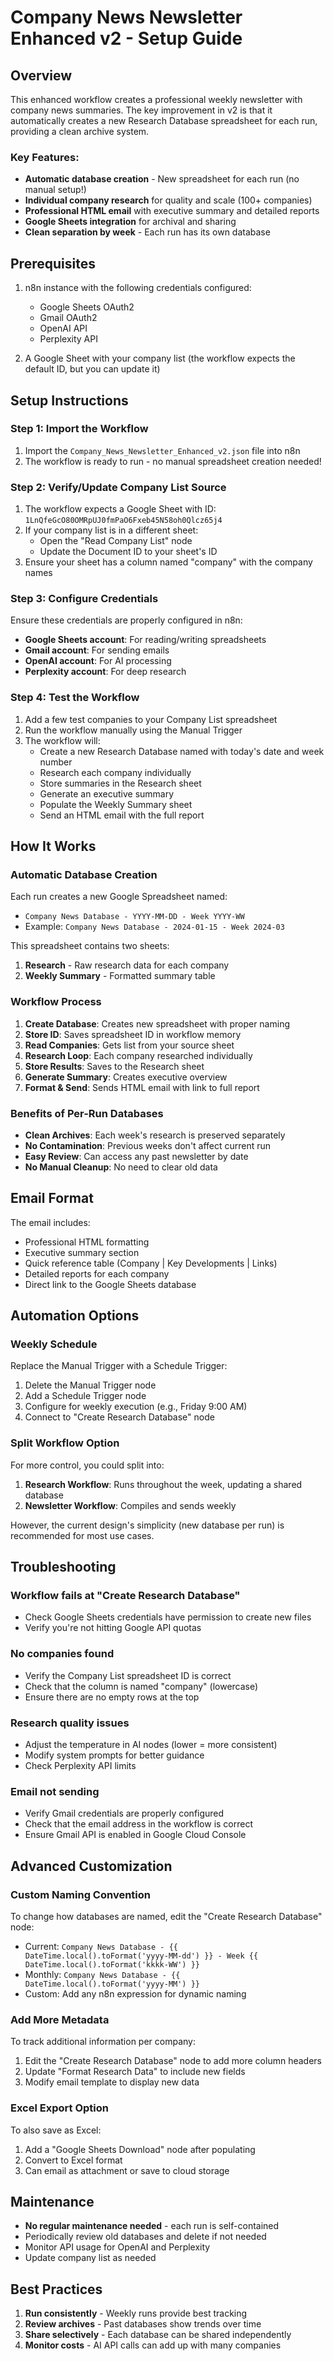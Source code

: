 # Company News Newsletter Enhanced v2 - Setup Guide

## Overview
This enhanced workflow creates a professional weekly newsletter with company news summaries. The key improvement in v2 is that it automatically creates a new Research Database spreadsheet for each run, providing a clean archive system.

### Key Features:
- **Automatic database creation** - New spreadsheet for each run (no manual setup!)
- **Individual company research** for quality and scale (100+ companies)
- **Professional HTML email** with executive summary and detailed reports
- **Google Sheets integration** for archival and sharing
- **Clean separation by week** - Each run has its own database

## Prerequisites
1. n8n instance with the following credentials configured:
   - Google Sheets OAuth2
   - Gmail OAuth2
   - OpenAI API
   - Perplexity API

2. A Google Sheet with your company list (the workflow expects the default ID, but you can update it)

## Setup Instructions

### Step 1: Import the Workflow
1. Import the `Company_News_Newsletter_Enhanced_v2.json` file into n8n
2. The workflow is ready to run - no manual spreadsheet creation needed!

### Step 2: Verify/Update Company List Source
1. The workflow expects a Google Sheet with ID: `1LnQfeGcO80OMRpUJ0fmPaO6Fxeb45N58oh0Qlcz65j4`
2. If your company list is in a different sheet:
   - Open the "Read Company List" node
   - Update the Document ID to your sheet's ID
3. Ensure your sheet has a column named "company" with the company names

### Step 3: Configure Credentials
Ensure these credentials are properly configured in n8n:
- **Google Sheets account**: For reading/writing spreadsheets
- **Gmail account**: For sending emails
- **OpenAI account**: For AI processing
- **Perplexity account**: For deep research

### Step 4: Test the Workflow
1. Add a few test companies to your Company List spreadsheet
2. Run the workflow manually using the Manual Trigger
3. The workflow will:
   - Create a new Research Database named with today's date and week number
   - Research each company individually
   - Store summaries in the Research sheet
   - Generate an executive summary
   - Populate the Weekly Summary sheet
   - Send an HTML email with the full report

## How It Works

### Automatic Database Creation
Each run creates a new Google Spreadsheet named:
- `Company News Database - YYYY-MM-DD - Week YYYY-WW`
- Example: `Company News Database - 2024-01-15 - Week 2024-03`

This spreadsheet contains two sheets:
1. **Research** - Raw research data for each company
2. **Weekly Summary** - Formatted summary table

### Workflow Process
1. **Create Database**: Creates new spreadsheet with proper naming
2. **Store ID**: Saves spreadsheet ID in workflow memory
3. **Read Companies**: Gets list from your source sheet
4. **Research Loop**: Each company researched individually
5. **Store Results**: Saves to the Research sheet
6. **Generate Summary**: Creates executive overview
7. **Format & Send**: Sends HTML email with link to full report

### Benefits of Per-Run Databases
- **Clean Archives**: Each week's research is preserved separately
- **No Contamination**: Previous weeks don't affect current run
- **Easy Review**: Can access any past newsletter by date
- **No Manual Cleanup**: No need to clear old data

## Email Format
The email includes:
- Professional HTML formatting
- Executive summary section
- Quick reference table (Company | Key Developments | Links)
- Detailed reports for each company
- Direct link to the Google Sheets database

## Automation Options

### Weekly Schedule
Replace the Manual Trigger with a Schedule Trigger:
1. Delete the Manual Trigger node
2. Add a Schedule Trigger node
3. Configure for weekly execution (e.g., Friday 9:00 AM)
4. Connect to "Create Research Database" node

### Split Workflow Option
For more control, you could split into:
1. **Research Workflow**: Runs throughout the week, updating a shared database
2. **Newsletter Workflow**: Compiles and sends weekly

However, the current design's simplicity (new database per run) is recommended for most use cases.

## Troubleshooting

### Workflow fails at "Create Research Database"
- Check Google Sheets credentials have permission to create new files
- Verify you're not hitting Google API quotas

### No companies found
- Verify the Company List spreadsheet ID is correct
- Check that the column is named "company" (lowercase)
- Ensure there are no empty rows at the top

### Research quality issues
- Adjust the temperature in AI nodes (lower = more consistent)
- Modify system prompts for better guidance
- Check Perplexity API limits

### Email not sending
- Verify Gmail credentials are properly configured
- Check that the email address in the workflow is correct
- Ensure Gmail API is enabled in Google Cloud Console

## Advanced Customization

### Custom Naming Convention
To change how databases are named, edit the "Create Research Database" node:
- Current: `Company News Database - {{ DateTime.local().toFormat('yyyy-MM-dd') }} - Week {{ DateTime.local().toFormat('kkkk-WW') }}`
- Monthly: `Company News Database - {{ DateTime.local().toFormat('yyyy-MM') }}`
- Custom: Add any n8n expression for dynamic naming

### Add More Metadata
To track additional information per company:
1. Edit the "Create Research Database" node to add more column headers
2. Update "Format Research Data" to include new fields
3. Modify email template to display new data

### Excel Export Option
To also save as Excel:
1. Add a "Google Sheets Download" node after populating
2. Convert to Excel format
3. Can email as attachment or save to cloud storage

## Maintenance
- **No regular maintenance needed** - each run is self-contained
- Periodically review old databases and delete if not needed
- Monitor API usage for OpenAI and Perplexity
- Update company list as needed

## Best Practices
1. **Run consistently** - Weekly runs provide best tracking
2. **Review archives** - Past databases show trends over time
3. **Share selectively** - Each database can be shared independently
4. **Monitor costs** - AI API calls can add up with many companies